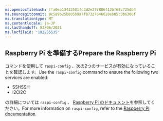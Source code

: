 ```yaml
---
ms.openlocfilehash: ffa0ea13432581fc3d2e277806412bf68c725db4
ms.sourcegitcommit: 9c589b25b005b9a7f87327646020eb85c3b6306f
ms.translationtype: MT
ms.contentlocale: ja-JP
ms.lasthandoff: 03/06/2021
ms.locfileid: "102255535"
---
```

## <a name="prepare-the-raspberry-pi"></a><span data-ttu-id="36015-101">Raspberry Pi を準備する</span><span class="sxs-lookup"><span data-stu-id="36015-101">Prepare the Raspberry Pi</span></span>

<span data-ttu-id="36015-102">コマンドを使用して `raspi-config` 、次の2つのサービスが有効になっていることを確認します。</span><span class="sxs-lookup"><span data-stu-id="36015-102">Use the `raspi-config` command to ensure the following two services are enabled:</span></span>

- <span data-ttu-id="36015-103">SSH</span><span class="sxs-lookup"><span data-stu-id="36015-103">SSH</span></span>
- <span data-ttu-id="36015-104">I2C</span><span class="sxs-lookup"><span data-stu-id="36015-104">I2C</span></span>

<span data-ttu-id="36015-105">の詳細については `raspi-config` 、 [Raspberry Pi のドキュメント](https://www.raspberrypi.org/documentation/configuration/raspi-config.md)を参照してください。</span><span class="sxs-lookup"><span data-stu-id="36015-105">For more information on `raspi-config`, refer to the [Raspberry Pi documentation](https://www.raspberrypi.org/documentation/configuration/raspi-config.md).</span></span>
